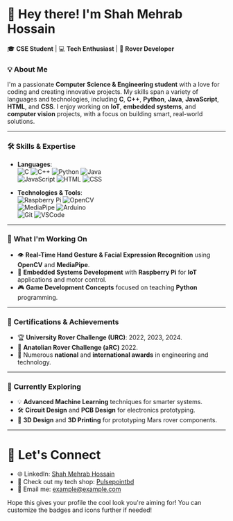 # 👋 Hey there! I'm **Shah Mehrab Hossain**  

🎓 **CSE Student** | 💻 **Tech Enthusiast** | 🚀 **Rover Developer**  

### 💡 About Me  
I'm a passionate **Computer Science & Engineering student** with a love for coding and creating innovative projects. My skills span a variety of languages and technologies, including **C**, **C++**, **Python**, **Java**, **JavaScript**, **HTML**, and **CSS**. I enjoy working on **IoT**, **embedded systems**, and **computer vision** projects, with a focus on building smart, real-world solutions.

---

### 🛠️ **Skills & Expertise**
- **Languages**:  
  ![C](https://img.shields.io/badge/-C-00599C?style=flat-square&logo=c&logoColor=white) 
  ![C++](https://img.shields.io/badge/-C++-00599C?style=flat-square&logo=c%2B%2B&logoColor=white) 
  ![Python](https://img.shields.io/badge/-Python-3776AB?style=flat-square&logo=python&logoColor=white) 
  ![Java](https://img.shields.io/badge/-Java-007396?style=flat-square&logo=java&logoColor=white)  
  ![JavaScript](https://img.shields.io/badge/-JavaScript-F7DF1E?style=flat-square&logo=javascript&logoColor=black)
  ![HTML](https://img.shields.io/badge/-HTML5-E34F26?style=flat-square&logo=html5&logoColor=white) 
  ![CSS](https://img.shields.io/badge/-CSS3-1572B6?style=flat-square&logo=css3&logoColor=white)

- **Technologies & Tools**:  
  ![Raspberry Pi](https://img.shields.io/badge/-RaspberryPi-C51A4A?style=flat-square&logo=raspberry-pi) 
  ![OpenCV](https://img.shields.io/badge/-OpenCV-5C3EE8?style=flat-square&logo=opencv&logoColor=white)  
  ![MediaPipe](https://img.shields.io/badge/-MediaPipe-007ACC?style=flat-square&logo=google&logoColor=white) 
  ![Arduino](https://img.shields.io/badge/-Arduino-00979D?style=flat-square&logo=arduino&logoColor=white)  
  ![Git](https://img.shields.io/badge/-Git-F05032?style=flat-square&logo=git&logoColor=white) 
  ![VSCode](https://img.shields.io/badge/-VSCode-007ACC?style=flat-square&logo=visual-studio-code&logoColor=white)

---

### 🌟 **What I'm Working On**
- 👁️ **Real-Time Hand Gesture & Facial Expression Recognition** using **OpenCV** and **MediaPipe**.
- 🤖 **Embedded Systems Development** with **Raspberry Pi** for **IoT** applications and motor control.
- 🎮 **Game Development Concepts** focused on teaching **Python** programming.

---

### 🏅 **Certifications & Achievements**
- 🏆 **University Rover Challenge (URC)**: 2022, 2023, 2024.
- 🚀 **Anatolian Rover Challenge (aRC)** 2022.
- 🏅 Numerous **national** and **international awards** in engineering and technology.

---

### 🌱 **Currently Exploring**
- 💡 **Advanced Machine Learning** techniques for smarter systems.
- 🛠️ **Circuit Design** and **PCB Design** for electronics prototyping.
- 🔧 **3D Design** and **3D Printing** for prototyping Mars rover components.

---

# 🔗 **Let's Connect**
- 🌐 LinkedIn: [Shah Mehrab Hossain](#)
- 🛒 Check out my tech shop: [Pulsepointbd](#)
- 📧 Email me: example@example.com



Hope this gives your profile the cool look you're aiming for! You can customize the badges and icons further if needed!
